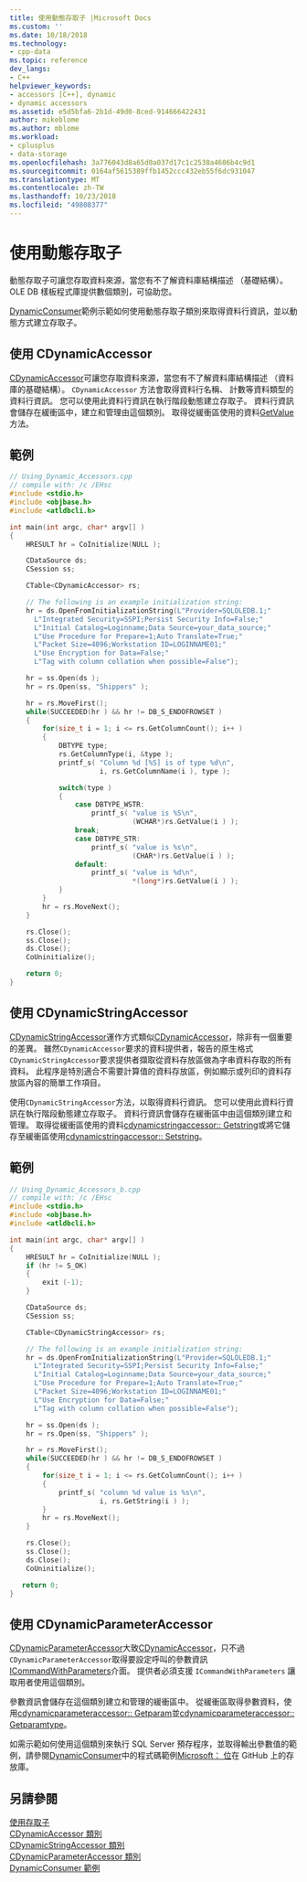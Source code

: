 ```yaml
---
title: 使用動態存取子 |Microsoft Docs
ms.custom: ''
ms.date: 10/18/2018
ms.technology:
- cpp-data
ms.topic: reference
dev_langs:
- C++
helpviewer_keywords:
- accessors [C++], dynamic
- dynamic accessors
ms.assetid: e5d5bfa6-2b1d-49d0-8ced-914666422431
author: mikeblome
ms.author: mblome
ms.workload:
- cplusplus
- data-storage
ms.openlocfilehash: 3a776043d8a65d0a037d17c1c2538a4606b4c9d1
ms.sourcegitcommit: 0164af5615389ffb1452ccc432eb55f6dc931047
ms.translationtype: MT
ms.contentlocale: zh-TW
ms.lasthandoff: 10/23/2018
ms.locfileid: "49808377"
---
```

# <a name="using-dynamic-accessors"></a>使用動態存取子

動態存取子可讓您存取資料來源，當您有不了解資料庫結構描述 （基礎結構）。 OLE DB 樣板程式庫提供數個類別，可協助您。

[DynamicConsumer](https://github.com/Microsoft/VCSamples/tree/master/VC2008Samples/ATL/OLEDB/Consumer/DynamicConsumer)範例示範如何使用動態存取子類別來取得資料行資訊，並以動態方式建立存取子。

## <a name="using-cdynamicaccessor"></a>使用 CDynamicAccessor

[CDynamicAccessor](../../data/oledb/cdynamicaccessor-class.md)可讓您存取資料來源，當您有不了解資料庫結構描述 （資料庫的基礎結構）。 `CDynamicAccessor` 方法會取得資料行名稱、 計數等資料類型的資料行資訊。 您可以使用此資料行資訊在執行階段動態建立存取子。 資料行資訊會儲存在緩衝區中，建立和管理由這個類別。 取得從緩衝區使用的資料[GetValue](../../data/oledb/cdynamicaccessor-getvalue.md)方法。

## <a name="example"></a>範例

```cpp
// Using_Dynamic_Accessors.cpp
// compile with: /c /EHsc
#include <stdio.h>
#include <objbase.h>
#include <atldbcli.h>

int main(int argc, char* argv[] )
{
    HRESULT hr = CoInitialize(NULL );

    CDataSource ds;
    CSession ss;

    CTable<CDynamicAccessor> rs;

    // The following is an example initialization string:
    hr = ds.OpenFromInitializationString(L"Provider=SQLOLEDB.1;"
      L"Integrated Security=SSPI;Persist Security Info=False;"
      L"Initial Catalog=Loginname;Data Source=your_data_source;"
      L"Use Procedure for Prepare=1;Auto Translate=True;"
      L"Packet Size=4096;Workstation ID=LOGINNAME01;"
      L"Use Encryption for Data=False;"
      L"Tag with column collation when possible=False");

    hr = ss.Open(ds );
    hr = rs.Open(ss, "Shippers" );

    hr = rs.MoveFirst();
    while(SUCCEEDED(hr ) && hr != DB_S_ENDOFROWSET )
    {
        for(size_t i = 1; i <= rs.GetColumnCount(); i++ )
        {
            DBTYPE type;
            rs.GetColumnType(i, &type );
            printf_s( "Column %d [%S] is of type %d\n",
                      i, rs.GetColumnName(i ), type );

            switch(type )
            {
                case DBTYPE_WSTR:
                    printf_s( "value is %S\n",
                              (WCHAR*)rs.GetValue(i ) );
                break;
                case DBTYPE_STR:
                    printf_s( "value is %s\n",
                              (CHAR*)rs.GetValue(i ) );
                default:
                    printf_s( "value is %d\n",
                              *(long*)rs.GetValue(i ) );
            }
        }
        hr = rs.MoveNext();
    }

    rs.Close();
    ss.Close();
    ds.Close();
    CoUninitialize();

    return 0;
}
```

## <a name="using-cdynamicstringaccessor"></a>使用 CDynamicStringAccessor

[CDynamicStringAccessor](../../data/oledb/cdynamicstringaccessor-class.md)運作方式類似[CDynamicAccessor](../../data/oledb/cdynamicaccessor-class.md)，除非有一個重要的差異。 雖然`CDynamicAccessor`要求的資料提供者，報告的原生格式`CDynamicStringAccessor`要求提供者擷取從資料存放區做為字串資料存取的所有資料。 此程序是特別適合不需要計算值的資料存放區，例如顯示或列印的資料存放區內容的簡單工作項目。

使用`CDynamicStringAccessor`方法，以取得資料行資訊。 您可以使用此資料行資訊在執行階段動態建立存取子。 資料行資訊會儲存在緩衝區中由這個類別建立和管理。 取得從緩衝區使用的資料[cdynamicstringaccessor:: Getstring](../../data/oledb/cdynamicstringaccessor-getstring.md)或將它儲存至緩衝區使用[cdynamicstringaccessor:: Setstring](../../data/oledb/cdynamicstringaccessor-setstring.md)。

## <a name="example"></a>範例

```cpp
// Using_Dynamic_Accessors_b.cpp
// compile with: /c /EHsc
#include <stdio.h>
#include <objbase.h>
#include <atldbcli.h>

int main(int argc, char* argv[] )
{
    HRESULT hr = CoInitialize(NULL );
    if (hr != S_OK)
    {
        exit (-1);
    }

    CDataSource ds;
    CSession ss;

    CTable<CDynamicStringAccessor> rs;

    // The following is an example initialization string:
    hr = ds.OpenFromInitializationString(L"Provider=SQLOLEDB.1;"
      L"Integrated Security=SSPI;Persist Security Info=False;"
      L"Initial Catalog=Loginname;Data Source=your_data_source;"
      L"Use Procedure for Prepare=1;Auto Translate=True;"
      L"Packet Size=4096;Workstation ID=LOGINNAME01;"
      L"Use Encryption for Data=False;"
      L"Tag with column collation when possible=False");

    hr = ss.Open(ds );
    hr = rs.Open(ss, "Shippers" );

    hr = rs.MoveFirst();
    while(SUCCEEDED(hr ) && hr != DB_S_ENDOFROWSET )
    {
        for(size_t i = 1; i <= rs.GetColumnCount(); i++ )
        {
            printf_s( "column %d value is %s\n",
                      i, rs.GetString(i ) );
        }
        hr = rs.MoveNext();
    }

    rs.Close();
    ss.Close();
    ds.Close();
    CoUninitialize();

   return 0;
}
```

## <a name="using-cdynamicparameteraccessor"></a>使用 CDynamicParameterAccessor

[CDynamicParameterAccessor](../../data/oledb/cdynamicparameteraccessor-class.md)大致[CDynamicAccessor](../../data/oledb/cdynamicaccessor-class.md)，只不過`CDynamicParameterAccessor`取得要設定呼叫的參數資訊[ICommandWithParameters](/sql/relational-databases/native-client-ole-db-interfaces/icommandwithparameters)介面。 提供者必須支援 `ICommandWithParameters` 讓取用者使用這個類別。

參數資訊會儲存在這個類別建立和管理的緩衝區中。 從緩衝區取得參數資料，使用[cdynamicparameteraccessor:: Getparam](../../data/oledb/cdynamicparameteraccessor-getparam.md)並[cdynamicparameteraccessor:: Getparamtype](../../data/oledb/cdynamicparameteraccessor-getparamtype.md)。

如需示範如何使用這個類別來執行 SQL Server 預存程序，並取得輸出參數值的範例，請參閱[DynamicConsumer](https://github.com/Microsoft/VCSamples/tree/master/VC2008Samples/ATL/OLEDB/Consumer/DynamicConsumer)中的程式碼範例[Microsoft： 位](https://github.com/Microsoft/VCSamples)在 GitHub 上的存放庫。

## <a name="see-also"></a>另請參閱

[使用存取子](../../data/oledb/using-accessors.md)<br/>
[CDynamicAccessor 類別](../../data/oledb/cdynamicaccessor-class.md)<br/>
[CDynamicStringAccessor 類別](../../data/oledb/cdynamicstringaccessor-class.md)<br/>
[CDynamicParameterAccessor 類別](../../data/oledb/cdynamicparameteraccessor-class.md)<br/>
[DynamicConsumer 範例](https://github.com/Microsoft/VCSamples/tree/master/VC2008Samples/ATL/OLEDB/Consumer/DynamicConsumer)  
